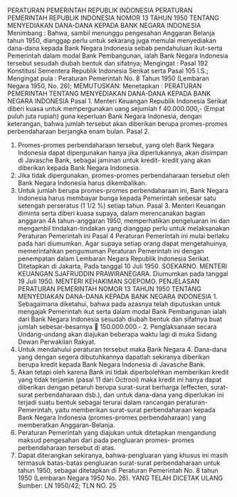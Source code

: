  PERATURAN PEMERINTAH REPUBLIK INDONESIA PERATURAN PEMERINTAH REPUBLIK INDONESIA NOMOR 13 TAHUN 1950 TENTANG MENYEDIAKAN DANA-DANA KEPADA BANK NEGARA INDONESIA
Menimbang :
 Bahwa, sambil menunggu pengesahan Anggaran Belanja tahun 1950, dianggap perlu untuk sekarang juga memulai menyediakan dana-dana kepada Bank Negara Indonesia sebab pendahuluan ikut-serta Pemerintah dalam modal Bank Pembangunan, ialah Bank Negara Indonesia tersebut sesudah diubah bentuk dan sifatnya;
Mengingat :
 Pasal 192 Konstitusi Sementera Republik Indonesia Serikat serta Pasal 105 I.S.; Mengingat pula : Peraturan Pemerintah No. 8 Tahun 1950 (Lembaran Negara 1950, No. 26);
MEMUTUSKAN:
 Menetapkan : PERATURAN PEMERINTAH TENTANG MENYEDIAKAN DANA-DANA KEPADA BANK NEGARA INDONESIA Pasal 1. Menteri Keuangan Republik Indonesia Serikat diberi kuasa untuk mempergunakan uang sejumlah f 40.000.000,- (Empat puluh juta rupiah) guna keperluan Bank Negara Indonesia, dengan keterangan, bahwa jumlah tersebut akan diberikan berupa promes-promes perbendaharaan berjangka enam bulan. Pasal 2.
1. Promes-promes perbendaharaan tersebut, yang oleh Bank Negara Indonesia dapat dipergunakan hanya jika diperlukannya, akan disimpan di Javasche Bank, sebagai jaminan untuk kredit- kredit yang akan diberikan kepada Bank Negara Indonesia.
2. Jika tidak dipergunakan, promes-promes perbendaharaan tersebut oleh Bank Negara Indonesia harus dikembalikan.
3. Untuk jumlah berupa promes-promes perbendaharaan ini, Bank Negara Indonesia harus membayar bunga kepada Pemerintah sebesar satu setengah perseratus (1 1/2 %) setiap tahun. Pasal 3. Menteri Keuangan diminta serta diberi kuasa supaya, dalam merencanakan bagian anggaran 4A tahun-anggaran 1950, memperhatikan pengeluaran ini dan mengambil tindakan-tindakan yang dianggap perlu untuk melaksanakan Peraturan Pemerintah ini Pasal 4 Peraturan Pemerintah ini mulai berlaku pada hari diumumkan. Agar supaya setiap orang dapat mengetahuinya, memerintahkan pengumuman Peraturan Pemerintah ini dengan penempatan dalam Lembaran Negara Republik Indonesia Serikat. Ditetapkan di Jakarta, Pada tanggal 10 Juli 1950. SOEKARNO. MENTERI KEUANGAN SJAFRUDDIN PRAWIRANEGARA. Diumumkan pada tanggal 19 Juli 1950. MENTERI KEHAKIMAN SOEPOMO. PENJELASAN PERATURAN PEMERINTAH NOMOR 13 TAHUN 1950 TENTANG MENYEDIAKAN DANA-DANA KEPADA BANK NEGARA INDONESIA 1. Sebagaimana diketahui, bahwa pada azasnya telah diputuskan untuk mengajak Pemerintah ikut serta dalam modal Bank Pembangunan ialah dari Bank Negara Indonesia sesudah diubah bentuk dan sifatnya buat jumlah sebesar-besarnya  150.000.000.- 2. Penglaksanaan secara Undang-undang akan diajukan beberapa waktu lagi di muka Sidang Dewan Perwakilan Rakyat.
3. Untuk mendahului peraturan tersebut maka Bank Negara 4. Dana-dana yang dengan segera dibutuhkannya dapatlah sekiranya diberikan berupa kredit kepada Bank Negara Indonesia di Javasche Bank.
5. Akan tetapi oleh karena Bank ini tidak diperbolehkan memberikan kredit yang tidak terjamin (pasal 11 dari Octrooi) maka kredit ini hanya dapat diberikan dengan petaruh berupa surat-surat berharga (effecten, surat-surat perbendaharaan dsb.), dan untuk dana-dana yang diperlukan ini terjadi suatu bentuk sebagai terurai dalam rancangan peraturan-Pemerintah, yaitu memberikan surat-surat perbendaharaan kepada Bank Negara Indonesia (promes-promes perbendaharaan) yang memberatkan Anggaran-Belanja.
6. Peraturan Pemerintah yang diajukan untuk ditetapkan mengandung maksud pengesahan dari pada pengluaran promes- promes perbendaharaan tersebut di atas.
7. Dapat diterangkan sekiranya, bahwa-pengluaran yang khusus ini masih termasuk batas-batas pengluaran surat-surat perbendaharaan untuk tahun 1950, sebagai ditetapkan di Peraturan Pemerintah No. 8 tahun 1950 (Lembaran Negara 1950 No. 26). YANG TELAH DICETAK ULANG Sumber: LN 1950/42; TLN NO. 25